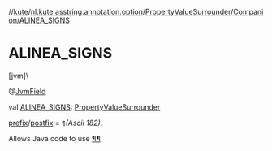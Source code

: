 //[kute](../../../../index.md)/[nl.kute.asstring.annotation.option](../../index.md)/[PropertyValueSurrounder](../index.md)/[Companion](index.md)/[ALINEA_SIGNS](-a-l-i-n-e-a_-s-i-g-n-s.md)

# ALINEA_SIGNS

[jvm]\

@[JvmField](https://kotlinlang.org/api/latest/jvm/stdlib/kotlin.jvm/-jvm-field/index.html)

val [ALINEA_SIGNS](-a-l-i-n-e-a_-s-i-g-n-s.md): [PropertyValueSurrounder](../index.md)

[prefix](../prefix.md)/[postfix](../postfix.md) = `¶`*(Ascii 182)*.

Allows Java code to use [¶¶](../¶¶/index.md)
